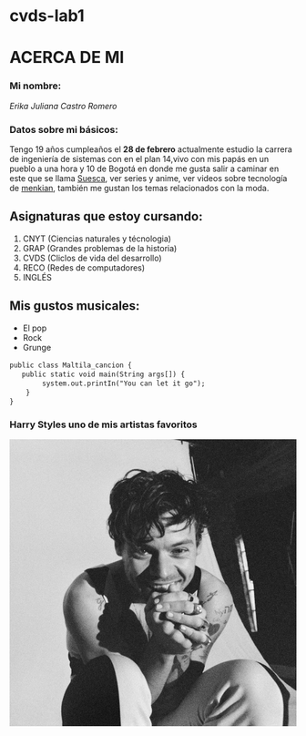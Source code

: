 # cvds-lab1

# ACERCA DE MI 
### Mi nombre:
*Erika Juliana Castro Romero*
### Datos sobre mi básicos:
Tengo 19 años cumpleaños el **28 de febrero** actualmente estudio la carrera de ingeniería de sistemas con en el plan 14,vivo con mis papás en un pueblo a una hora y 10 de Bogotá en donde me gusta salir a caminar en este que se llama [Suesca](http://www.suesca-cundinamarca.gov.co), ver series y anime, ver videos sobre tecnología de [menkian](https://www.tiktok.com/@menkian?lang=es), también me gustan los temas relacionados con la moda.
## Asignaturas que estoy cursando:
1. CNYT (Ciencias naturales y técnologia)
3. GRAP (Grandes problemas de la historia)
5. CVDS (Cliclos de vida del desarrollo)
6. RECO (Redes de computadores)
7. INGLÉS
## Mis gustos musicales:
* El pop
* Rock
* Grunge
```
public class Maltila_cancion { 
   public static void main(String args[]) {
	    system.out.printIn("You can let it go");
    }
}
```
### Harry Styles uno de mis artistas favoritos
![Harry Styles](harry.jpg)






